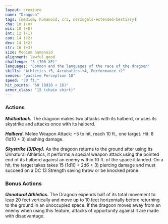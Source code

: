 ```yaml
---
layout: creature
name: "Dragoon"
tags: [medium, humanoid, cr3, nerzugals-extended-bestiary]
cha: 10 (+0)
wis: 10 (+0)
int: 12 (+1)
con: 14 (+2)
dex: 14 (+2)
str: 16 (+3)
size: Medium humanoid
alignment: lawful good
challenge: "3 (700 XP)"
languages: "Common and the languages of the race of the dragoon"
skills: "Athletics +5, Acrobatics +4, Performance +2"
senses: "passive Perception 10"
speed: "30 ft."
hit_points: "60 (8d10 + 16)"
armor_class: "15 (chain shirt)"
---
```


### Actions

***Multiattack.*** The dragoon makes two attacks with its
halberd, or uses its skystrike and attacks once with
its halberd.

***Halberd.*** Melee Weapon Attack: +5 to hit, reach 10
ft., one target. Hit: 8 (1d10 + 3) slashing damage.

***Skystrike (3/Day).*** As the dragoon returns to the
ground after using its Unnatural Athletics, it
performs a special weapon attack using the pointed
end of its halberd against an enemy within 10 ft. of
the space it landed. On a hit, the target takes takes
15 (1d10 + 2d6 + 3) piercing damage and must
succeed on a DC 13 Strength saving throw or be
knocked prone.

### Bonus Actions

***Unnatural Athletics.*** The Dragoon
expends half of its total movement to leap 20 feet
vertically and move up to 10 feet horizontally
before returning to the ground in an unoccupied
space. If the dragoon moves away from an enemy
when using this feature, attacks of opportunity
against it are made with disadvantage.

